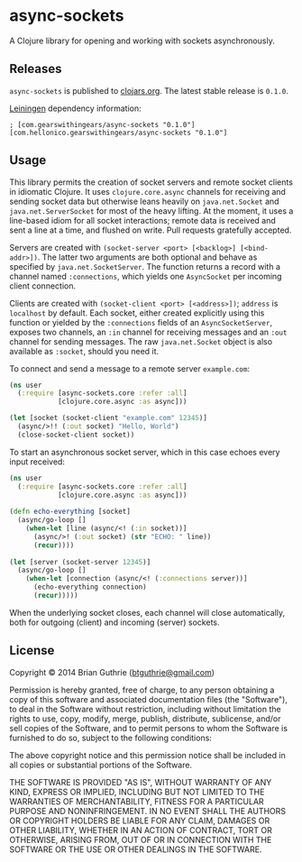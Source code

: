 # async-sockets

A Clojure library for opening and working with sockets asynchronously.

## Releases

`async-sockets` is published to [clojars.org](https://clojars.org). The latest stable release is `0.1.0`.

[Leiningen](http://leiningen.org) dependency information:

```
; [com.gearswithingears/async-sockets "0.1.0"]
[com.hellonico.gearswithingears/async-sockets "0.1.0"]
```

## Usage

This library permits the creation of socket servers and remote socket clients in idiomatic Clojure. It uses
`clojure.core.async`  channels for receiving and sending socket data but otherwise leans heavily on `java.net.Socket`
and `java.net.ServerSocket` for most of the heavy lifting. At the moment, it uses a line-based idiom for all socket
interactions; remote data is received and sent a line at a time, and flushed on write. Pull requests gratefully
accepted.

Servers are created with `(socket-server <port> [<backlog>] [<bind-addr>])`. The latter two arguments are both optional
and behave as specified by `java.net.SocketServer`. The function returns a record with a channel named `:connections`, 
which yields one `AsyncSocket` per incoming client connection.

Clients are created with `(socket-client <port> [<address>])`; `address` is `localhost` by default. Each socket, either
created explicitly using this function or yielded by the `:connections` fields of an `AsyncSocketServer`, exposes two
channels, an `:in` channel for receiving messages and an `:out` channel for sending messages. The raw `java.net.Socket` 
object is also available as `:socket`, should you need it.

To connect and send a message to a remote server `example.com`:

```clojure
(ns user
  (:require [async-sockets.core :refer :all]
            [clojure.core.async :as async]))

(let [socket (socket-client "example.com" 12345)]
  (async/>!! (:out socket) "Hello, World")
  (close-socket-client socket))
```

To start an asynchronous socket server, which in this case echoes every input received:

```clojure
(ns user
  (:require [async-sockets.core :refer :all]
            [clojure.core.async :as async]))
   
(defn echo-everything [socket]
  (async/go-loop []
    (when-let [line (async/<! (:in socket))]
      (async/>! (:out socket) (str "ECHO: " line))
      (recur))))
   
(let [server (socket-server 12345)]
  (async/go-loop []
    (when-let [connection (async/<! (:connections server))] 
      (echo-everything connection)
      (recur)))))
```

When the underlying socket closes, each channel will close automatically, both for outgoing (client) and incoming
(server) sockets.

## License

Copyright © 2014 Brian Guthrie (btguthrie@gmail.com)

Permission is hereby granted, free of charge, to any person obtaining a copy of this software and associated documentation files (the "Software"), to deal in the Software without restriction, including without limitation the rights to use, copy, modify, merge, publish, distribute, sublicense, and/or sell copies of the Software, and to permit persons to whom the Software is furnished to do so, subject to the following conditions:

The above copyright notice and this permission notice shall be included in all copies or substantial portions of the Software.

THE SOFTWARE IS PROVIDED "AS IS", WITHOUT WARRANTY OF ANY KIND, EXPRESS OR IMPLIED, INCLUDING BUT NOT LIMITED TO THE WARRANTIES OF MERCHANTABILITY, FITNESS FOR A PARTICULAR PURPOSE AND NONINFRINGEMENT. IN NO EVENT SHALL THE AUTHORS OR COPYRIGHT HOLDERS BE LIABLE FOR ANY CLAIM, DAMAGES OR OTHER LIABILITY, WHETHER IN AN ACTION OF CONTRACT, TORT OR OTHERWISE, ARISING FROM, OUT OF OR IN CONNECTION WITH THE SOFTWARE OR THE USE OR OTHER DEALINGS IN THE SOFTWARE.
